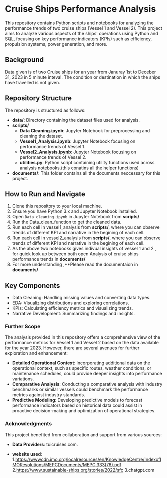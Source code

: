 
# Cruise Ships Performance Analysis

This repository contains Python scripts and notebooks for analyzing the performance trends of two cruise ships (Vessel 1 and Vessel 2).
This project aims to analyze various aspects of the ships' operations using Python and SQL, focusing on key performance indicators (KPIs) such as efficiency, propulsion systems, power generation, and more.

## Background
Data given is of two Cruise ships for an year from Januray 1st to Deceber 31, 2023 in 5 minute inteval. The condition or destination in which the ships have travelled is not given.

## Repository Structure

The repository is structured as follows:

- **data/**: Directory containing the dataset files used for analysis.
- **scripts/**
  - **Data Cleaning.ipynb**: Jupyter Notebook for preprocessing and cleaning the dataset.
  - **Vessel1_Analysis.ipynb**: Jupyter Notebook focusing on performance trends of Vessel 1.
  - **Vessel2_Analysis.ipynb**: Jupyter Notebook focusing on performance trends of Vessel 2.
  - **utilities.py**: Python script containing utility functions used across analysis notebooks.(this conatins all the helper functions)
- **documents/**: This folder contains all the documents neccessary for this project.

## How to Run and Navigate

1. Clone this repository to your local machine.
2. Ensure you have Python 3.x and Jupyter Notebook installed.
3. Open `Data_cleaning.ipynb` in Jupyter Notebook from **scripts/**
4. Run the Data_clean_function to get the cleaned data.
5. Run each cell in vessel1_analysis from **scripts/**, where you can observe trends of different KPI and narrative in the begining of each cell.
6. Run each cell in vessel2_analysis from **scripts/**, where you can observe trends of different KPI and narrative in the begining of each cell.
7. As the above two notebooks gives indivual insights of vessel 1 and 2 , for quick look up between both open Analysis of cruise ships performance trends in **documents/**
8. For more understanding ,**Please read the documentaion in **documents/**

## Key Components

- Data Cleaning: Handling missing values and converting data types.
- EDA: Visualizing distributions and exploring correlations.
- KPIs: Calculating efficiency metrics and visualizing trends.
- Narrative Development: Summarizing findings and insights.

### Further Scope

The analysis provided in this repository offers a comprehensive view of the performance metrics for Vessel 1 and Vessel 2 based on the data available for the year 2023. However, there are several avenues for further exploration and enhancement:
- **Detailed Operational Context**: Incorporating additional data on the operational context, such as specific routes, weather conditions, or maintenance schedules, could provide deeper insights into performance variations.
- **Comparative Analysis**: Conducting a comparative analysis with industry benchmarks or similar vessels could benchmark the performance metrics against industry standards.
- **Predictive Modeling**: Developing predictive models to forecast performance indicators based on historical data could assist in proactive decision-making and optimization of operational strategies.
  

### Acknowledgments

This project benefited from collaboration and support from various sources:

- **Data Providers**: tuicruises.com.
  
- **website used**: 1.https://wwwcdn.imo.org/localresources/en/KnowledgeCentre/IndexofIMOResolutions/MEPCDocuments/MEPC.333(76).pdf
                    2.https://www.sustainable-ships.org/stories/2022/sfc
                    3.chatgpt.com





